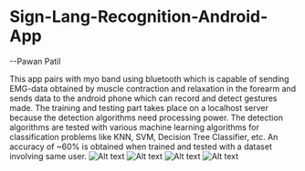 # Sign-Lang-Recognition-Android-App
--Pawan Patil

This app pairs with myo band using bluetooth which is capable of sending EMG-data obtained by muscle contraction and relaxation in the forearm and sends data to the android phone which can record and detect gestures made.  The training and testing part takes place on a localhost server because the detection algorithms need processing power. The detection algorithms are tested with various machine learning algorithms for classification problems like KNN, SVM, Decision Tree Classifier, etc. An accuracy of ~60% is obtained when trained and tested with a dataset involving same user.
![Alt text](https://user-images.githubusercontent.com/20463121/28133536-3e13faa0-66f5-11e7-8d45-b5ac33406fbd.jpg "Main Menu")
![Alt text](https://user-images.githubusercontent.com/20463121/28133639-822bb80e-66f5-11e7-8cc1-7025227fd448.jpg "Optional title")
![Alt text](https://user-images.githubusercontent.com/20463121/28133637-80faff58-66f5-11e7-8c09-560fb538d29f.jpg "Optional title")
![Alt text](https://user-images.githubusercontent.com/20463121/28133630-7ffced96-66f5-11e7-850e-d91445dbb900.jpg "Optional title")


